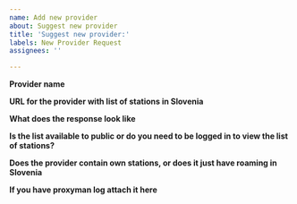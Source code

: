 ```yaml
---
name: Add new provider
about: Suggest new provider
title: 'Suggest new provider:'
labels: New Provider Request
assignees: ''

---
```


**Provider name**

**URL for the provider with list of stations in Slovenia**

**What does the response look like**

**Is the list available to public or do you need to be logged in to view the list of stations?**

**Does the provider contain own stations, or does it just have roaming in Slovenia**

**If you have proxyman log attach it here**
